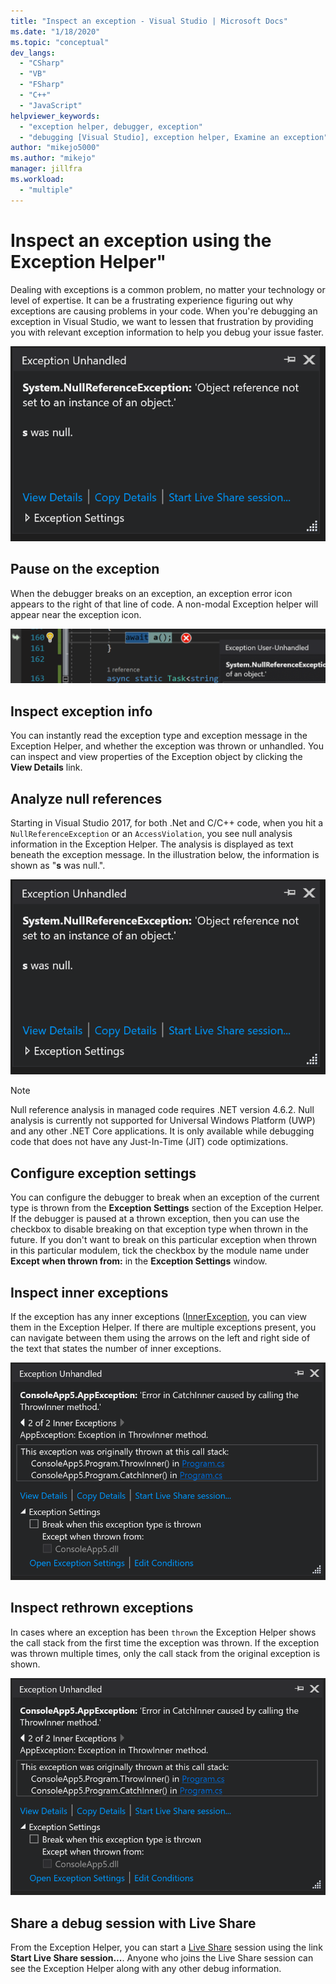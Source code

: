 ```yaml
---
title: "Inspect an exception - Visual Studio | Microsoft Docs"
ms.date: "1/18/2020"
ms.topic: "conceptual"
dev_langs:
  - "CSharp"
  - "VB"
  - "FSharp"
  - "C++"
  - "JavaScript"
helpviewer_keywords:
  - "exception helper, debugger, exception"
  - "debugging [Visual Studio], exception helper, Examine an exception"
author: "mikejo5000"
ms.author: "mikejo"
manager: jillfra
ms.workload:
  - "multiple"
---
```

# Inspect an exception using the Exception Helper" 

Dealing with exceptions is a common problem, no matter your technology or level of expertise. It can be a frustrating experience figuring out why exceptions are causing problems in your code. When you're debugging an exception in Visual Studio, we want to lessen that frustration by providing you with relevant exception information to help you debug your issue faster.

![Exception Helper](media/debugger-exception-helper-default.png)

## Pause on the exception
When the debugger breaks on an exception, an exception error icon appears to the right of that line of code. A non-modal Exception helper will appear near the exception icon.

![Exception helper adjacent to line of code](media/debugger-exception-helper-locerror.png)

## Inspect exception info
You can instantly read the exception type and exception message in the Exception Helper, and whether the exception was thrown or unhandled. You can inspect and view properties of the Exception object by clicking the **View Details** link.

## Analyze null references
Starting in Visual Studio 2017, for both .Net and C/C++ code, when you hit a `NullReferenceException` or an `AccessViolation`, you see null analysis information in the Exception Helper. The analysis is displayed as text beneath the exception message. In the illustration below, the information is shown as "**s** was null.".

![Exception helper null analysis](media/debugger-exception-helper-default.png)


> [!NOTE]
> Null reference analysis in managed code requires .NET version 4.6.2. Null analysis is currently not supported for Universal Windows Platform (UWP) and any other .NET Core applications. It is only available while debugging code that does not have any Just-In-Time (JIT) code optimizations.

## Configure exception settings 
You can configure the debugger to break when an exception of the current type is thrown from the **Exception Settings** section of the Exception Helper. If the debugger is paused at a thrown exception, then you can use the checkbox to disable breaking on that exception type when thrown in the future. If you don't want to break on this particular exception when thrown in this particular modulem, tick the checkbox by the module name under **Except when thrown from:** in the **Exception Settings** window. 

## Inspect inner exceptions 
If the exception has any inner exceptions ([InnerException](https://docs.microsoft.com/dotnet/api/system.exception.innerexception), you can view them in the Exception Helper. If there are multiple exceptions present, you can navigate between them using the arrows on the left and right side of the text that states the number of inner exceptions.

![Exception helper with inner exception](media/debugger-exception-helper-innerexception.png)

## Inspect rethrown exceptions
In cases where an exception has been `thrown` the Exception Helper shows the call stack from the first time the exception was thrown. If the exception was thrown multiple times, only the call stack from the original exception is shown.

![Exception helper with rethrown exceptions](media/debugger-exception-helper-innerexception.png)

## Share a debug session with Live Share
From the Exception Helper, you can start a [Live Share](https://docs.microsoft.com/visualstudio/liveshare/) session using the link **Start Live Share session...**. Anyone who joins the Live Share session can see the Exception Helper along with any other debug information.